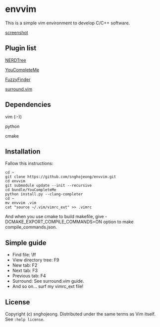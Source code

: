 envvim
============

This is a simple vim environment to develop C/C++ software.

[screenshot](https://camo.githubusercontent.com/1f3f922431d5363224b20e99467ff28b04e810e2/687474703a2f2f692e696d6775722e636f6d2f304f50346f6f642e676966)

Plugin list
------------

[NERDTree](https://github.com/scrooloose/nerdtree)

[YouCompleteMe](https://github.com/Valloric/YouCompleteMe)

[FuzzyFinder](https://github.com/vim-scripts/FuzzyFinder)

[surround.vim](https://github.com/tpope/vim-surround)

Dependencies
------------

vim (:-))

python

cmake


Installation
------------

Fallow this instructions:

    cd ~
    git clone https://github.com/snghojeong/envvim.git
    cd envvim
    git submodule update --init --recursive
    cd bundle/YouCompleteMe
    python install.py --clang-completer
    cd ~
    mv envvim .vim
    cat "source ~/.vim/vimrc_ext" >> .vimrc

And when you use cmake to build makefile, give -DCMAKE_EXPORT_COMPILE_COMMANDS=ON option to make compile_commands.json.

Simple guide
------------

- Find file: \ff
- View directory tree: F9
- New tab: F2
- Next tab: F3
- Previous tab: F4
- Surround: See surround.vim guide.
- And so on... surf my vimrc_ext file!

License
-------

Copyright (c) snghojeong.  Distributed under the same terms as Vim itself.
See `:help license`.
